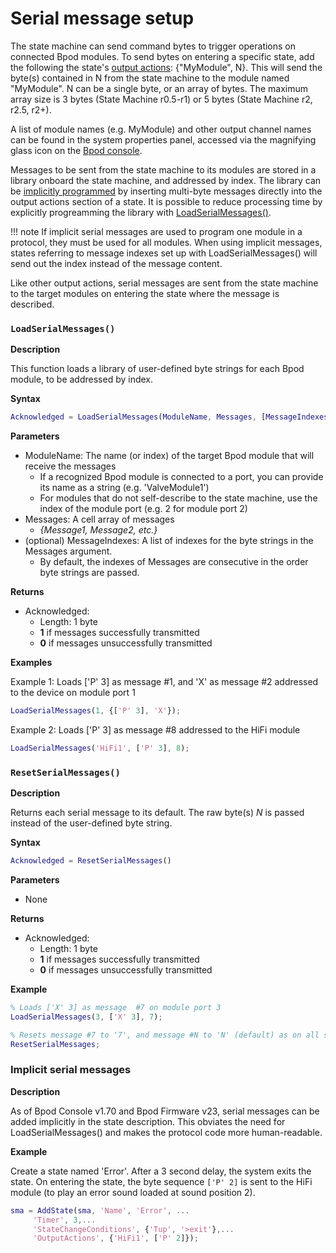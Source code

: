 # Serial message setup
The state machine can send command bytes to trigger operations on connected Bpod modules. To send bytes on entering a specific state, add the following the state's [output actions](../state-machine-creation/#addstate): {"MyModule", N}. This will send the byte(s) contained in N from the state machine to the module named "MyModule". N can be a single byte, or an array of bytes. The maximum array size is 3 bytes (State Machine r0.5-r1) or 5 bytes (State Machine r2, r2.5, r2+).

A list of module names (e.g. MyModule) and other output channel names can be found in the system properties panel, accessed via the magnifying glass icon on the [Bpod console](../../user-guide/bpod-gui/).

Messages to be sent from the state machine to its modules are stored in a library onboard the state machine, and addressed by index. The library can be [implicitly programmed](#implicit-serial-messages) by inserting multi-byte messages directly into the output actions section of a state. It is possible to reduce processing time by explicitly progreamming the library with [LoadSerialMessages()](#loadserialmessages).

!!! note
    If implicit serial messages are used to program one module in a protocol, they must be used for all modules. When using implicit messages, states referring to message indexes set up with LoadSerialMessages() will send out the index instead of the message content.

Like other output actions, serial messages are sent from the state machine to the target modules on entering the state where the message is described.

### `LoadSerialMessages()`
**Description**

This function loads a library of user-defined byte strings for each Bpod module, to be addressed by index.

**Syntax**

```matlab
Acknowledged = LoadSerialMessages(ModuleName, Messages, [MessageIndexes])
```

**Parameters**

- ModuleName: The name (or index) of the target Bpod module that will receive the messages
    - If a recognized Bpod module is connected to a port, you can provide its name as a string (e.g. 'ValveModule1')
    - For modules that do not self-describe to the state machine, use the index of the module port (e.g. 2 for module port 2)
- Messages: A cell array of messages
    - *{Message1, Message2, etc.}*
- (optional) MessageIndexes: A list of indexes for the byte strings in the Messages argument.
    - By default, the indexes of Messages are consecutive in the order byte strings are passed.

**Returns**

- Acknowledged:
    - Length: 1 byte
    - __1__ if messages successfully transmitted
    - __0__ if messages unsuccessfully transmitted

**Examples**

Example 1: Loads ['P' 3] as message #1, and 'X' as message #2 addressed to the device on module port 1
```matlab
LoadSerialMessages(1, {['P' 3], 'X'});
```


Example 2: Loads ['P' 3] as message #8 addressed to the HiFi module
```matlab
LoadSerialMessages('HiFi1', ['P' 3], 8);
```

### `ResetSerialMessages()`
**Description**

Returns each serial message to its default.
The raw byte(s) *N* is passed instead of the user-defined byte string.

**Syntax**

```matlab
Acknowledged = ResetSerialMessages()
```

**Parameters**

- None

**Returns**

- Acknowledged:
    - Length: 1 byte
    - __1__ if messages successfully transmitted
    - __0__ if messages unsuccessfully transmitted

**Example**

```matlab
% Loads ['X' 3] as message  #7 on module port 3
LoadSerialMessages(3, ['X' 3], 7);

% Resets message #7 to '7', and message #N to 'N' (default) as on all serial ports
ResetSerialMessages;
```

### Implicit serial messages
**Description**

As of Bpod Console v1.70 and Bpod Firmware v23, serial messages can be added implicitly in the state description. This obviates the need for LoadSerialMessages() and makes the protocol code more human-readable.

**Example**

Create a state named 'Error'. After a 3 second delay, the system exits the state. On entering the state, the byte sequence `['P' 2]` is sent to the HiFi module (to play an error sound loaded at sound position 2).

```matlab
sma = AddState(sma, 'Name', 'Error', ...
     'Timer', 3,...
     'StateChangeConditions', {'Tup', '>exit'},...
     'OutputActions', {'HiFi1', ['P' 2]});
```
